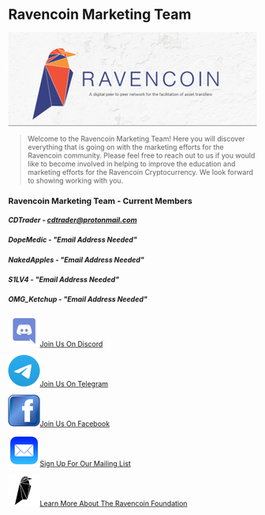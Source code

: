 # Ravencoin Marketing Team

<img src="/assets/images/git-repo-images/ravencoin-marble.png" alt="ravencoin-marble-logo"/>

<blockquote>
<p>Welcome to the Ravencoin Marketing Team! Here you will discover everything that is going on with the marketing efforts for the Ravencoin community. Please feel free to reach out to us if you would like to become involved in helping to improve the education and marketing efforts for the Ravencoin Cryptocurrency. We look forward to showing working with you.</p>
</blockquote> 

### Ravencoin Marketing Team - Current Members

##### CDTrader - cdtrader@protonmail.com
##### DopeMedic - "Email Address Needed"
##### NakedApples - "Email Address Needed"
##### S1LV4 - "Email Address Needed"
##### OMG_Ketchup - "Email Address Needed"

<img src="/assets/images/git-repo-images/discord.jpeg" alt="discord-logo"/><a href="https://discord.com/invite/jn6uhur">Join Us On Discord</a>

<img src="/assets/images/git-repo-images/telegram.png" alt="telegram-logo"/><a href="https://t.me/RavencoinDev">Join Us On Telegram</a>

<img src="/assets/images/git-repo-images/facebook.png" alt="facebook-logo"/><a href="https://www.facebook.com/groups/RavenCoinNest">Join Us On Facebook</a>

<img src="/assets/images/git-repo-images/mailing-list.png" alt="mailing-list-logo"/><a href="https://ravencoin.org/updates/">Sign Up For Our Mailing List</a>

<img src="/assets/images/git-repo-images/ravencoin-foundation.png" alt="ravencoin-marble-logo"/><a href="https://ravencoin.foundation/">Learn More About The Ravencoin Foundation</a>
